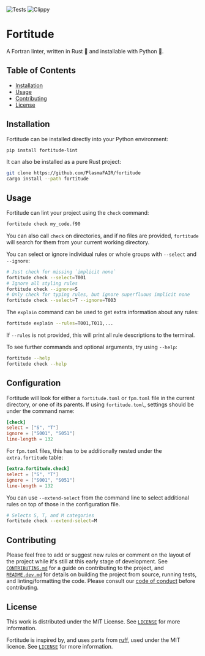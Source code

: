![Tests](https://github.com/PlasmaFAIR/fortitude/actions/workflows/test.yml/badge.svg)
![Clippy](https://github.com/PlasmaFAIR/fortitude/actions/workflows/clippy.yml/badge.svg)

# Fortitude

A Fortran linter, written in Rust :crab: and installable with Python :snake:.

## Table of Contents

- [Installation](#installation)
- [Usage](#usage)
- [Contributing](#contributing)
- [License](#license)

## Installation

Fortitude can be installed directly into your Python environment:

```bash
pip install fortitude-lint
```

It can also be installed as a pure Rust project:

```bash
git clone https://github.com/PlasmaFAIR/fortitude
cargo install --path fortitude
```

## Usage

Fortitude can lint your project using the `check` command:

```bash
fortitude check my_code.f90
```

You can also call `check` on directories, and if no files are provided, `fortitude` will
search for them from your current working directory.

You can select or ignore individual rules or whole groups with
`--select` and `--ignore`:

```bash
# Just check for missing `implicit none`
fortitude check --select=T001
# Ignore all styling rules
fortitude check --ignore=S
# Only check for typing rules, but ignore superfluous implicit none
fortitude check --select=T --ignore=T003
```

The `explain` command can be used to get extra information about any rules:

```bash
fortitude explain --rules=T001,T011,...
```

If `--rules` is not provided, this will print all rule descriptions to the terminal.

To see further commands and optional arguments, try using `--help`:

```bash
fortitude --help
fortitude check --help
```

## Configuration

Fortitude will look for either a `fortitude.toml` or `fpm.toml` file in the
current directory, or one of its parents. If using `fortitude.toml`, settings
should be under the command name:

```toml
[check]
select = ["S", "T"]
ignore = ["S001", "S051"]
line-length = 132
```

For `fpm.toml` files, this has to be additionally nested under the
`extra.fortitude` table:

```toml
[extra.fortitude.check]
select = ["S", "T"]
ignore = ["S001", "S051"]
line-length = 132
```

You can use `--extend-select` from the command line to select additional
rules on top of those in the configuration file.

```bash
# Selects S, T, and M categories
fortitude check --extend-select=M
```

## Contributing

Please feel free to add or suggest new rules or comment on the layout of the project
while it's still at this early stage of development. See
[`CONTRIBUTING.md`](CONTRIBUTING.md) for a guide on contributing to the project, and
[`README.dev.md`](README.dev.md) for details on building the project from source,
running tests, and linting/formatting the code. Please consult our [code of
conduct](CODE_OF_CONDUCT.md) before contributing.

## License

This work is distributed under the MIT License. See [`LICENSE`](LICENSE) for more
information.

Fortitude is inspired by, and uses parts from
[ruff](https://github.com/astral-sh/ruff), used under the MIT licence. See
[`LICENSE`](LICENSE) for more information.
